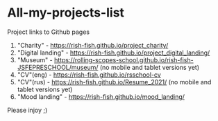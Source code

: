 # All-my-projects-list
Project links to Github pages

1. "Charity" - https://rish-fish.github.io/project_charity/
2. "Digital landing" - https://rish-fish.github.io/project_digital_landing/
3. "Museum" - https://rolling-scopes-school.github.io/rish-fish-JSFEPRESCHOOL/museum/ (no mobile and tablet versions yet)
4. "CV"(eng) - https://rish-fish.github.io/rsschool-cv
5. "CV"(rus) - https://rish-fish.github.io/Resume_2021/ (no mobile and tablet versions yet)
6. "Mood landing" - https://rish-fish.github.io/mood_landing/

Please injoy ;)
